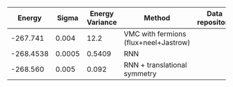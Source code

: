 |       Energy          |  Sigma          | Energy Variance  |  Method                                                          | Data repository                  |
| ----------------------| ----------------| -----------------|------------------------------------------------------------------|----------------------------------|
|     -267.741          |   0.004         |  12.2           |  VMC with fermions (flux+neel+Jastrow)                            |                                  |
| -268.4538             | 0.0005          | 0.5409           | RNN                                                              |                                  |
| -268.560              | 0.005           | 0.092            | RNN + translational symmetry                                     |                                  |
